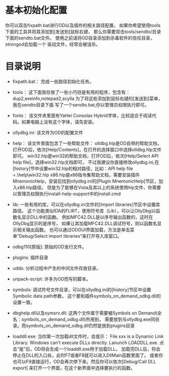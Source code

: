 # 基本初始化配置
你可以双击fixpath.bat进行OD以及插件的相关路径配置，
如果你希望使用tools下面的工具并将其添加到[发送到]鼠标右键，
那么你需要双击tools/sendto/目录下面的sendto.bat文件。
使用之前请将OD目录添加到杀毒软件的信任目录，strongod会加载一个
驱动文件，经常会被误杀。

# 目录说明
* fixpath.bat：
	完成一些路径初始化任务。
* tools：
	这下面我存放了一些小巧但是有用的程序，包含有：
	dup2,exeinfo,notepad2,scylla
	为了将这些添加到鼠标右键的[发送到]菜单，我在sendto目录下面
	写了一个sendto.bat,你以管理员权限执行即可。

* fonts：
	该文件夹里面有YaHei Consolas Hybrid字体，比较适合于阅读代码。如果电脑上没有这个字体，请先安装。
* ollydbg.ini:
	该文件为OD的配置文件
* help：
	该文件里面包含了一些帮助文件：
    olldbg.hlp是OD自带的帮助文档，打开OD后，依次[Help/Contents]，在打开的选择窗口中选择olldbg.hlp文件即可。
    win32.hlp是win32的帮助文档，打开OD后，依次[Help/Select API help file]，选择win32.hlp文档即可，
    不过我建议你直接修改ollydbg.ini,在[history]节中设置win32.hlp的相对路径，比如：API help file =.\help\win32.hlp 
    x86.hlp是x86指令集帮助文档，需要安装插件MnemonicHelp，安装后找到ollydbg.ini的[Plugin MnemonicHelp]节区，加入x86.hlp路径。
    但是为了能够在Vista及其以上的系统使用hlp文件，你需要以管理员权限执行install-help-support中的install.cmd
* lib:
	一些有用的库，可以在ollydbg.ini文件的[Import libraries]节区中设置库路径。
	这个功能类似IDA的FLIRT，使用符号库（Lib），可以让OllyDbg以函数名显示DLL中的函数。
	例如MFC42.DLL是以序号输出函数的，这时在OllyDbg显示的是序号，
	如果让其加载MFC42.DLL调试符号，则以函数名显示相关输出函数。
	也可以通过ODGUI界面加载，方法是单击菜单“Debug/Select import libraries”来打开导入库窗口。
* odbg110[原版]:
	原始的OD发行文件。
* plugins:
	插件目录
* udds:
	分析过程中产生的中间文件存放目录。
* unpack-script:
	许多为OD而写的脚本。
* symbols:
	调试符号文件目录，可以在ollydbg.ini的[history]节区中设置Symbolic data path参数，
	这个要和插件symbols_on_demand_odbg.dll的设置一致。
* dbghelp.dll以及symsrv.dll:
	这两个文件属于需要被Symbols on Demand(全名：symbols_on_demand_odbg.dll)所用到，
	需要放到与ollydbg.exe同目录。而symbols_on_demand_odbg.dll仍然是放到plugins目录
* loaddll.exe:
	当你第一次加载dll文件时，会提示：
	File xxx is a Dynamic Link Library. Windows can't execute DLLs directly.
	Lanunch LOADDLL.exe.
	点击“是”后，OD将会生成一个loaddll.exe用于加载DLL。
	加载完DLL后，将会停止在DLL的入口处，此时F7或者F8就可以进入DllMain函数里面了。
	或者你也可以F9直接运行，OD会再次停下来。然后你可以依次[Debug/Call DLL export]
	来打开一个界面，在这个新界面中选择要执行的函数。

